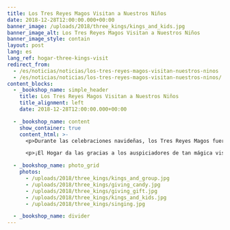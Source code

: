 ```yaml
---
title: Los Tres Reyes Magos Visitan a Nuestros Niños
date: 2018-12-28T12:00:00.000+00:00
banner_image: /uploads/2018/three_kings/kings_and_kids.jpg
banner_image_alt: Los Tres Reyes Magos Visitan a Nuestros Niños
banner_image_style: contain
layout: post
lang: es
lang_ref: hogar-three-kings-visit
redirect_from:
  - /es/noticias/noticias/los-tres-reyes-magos-visitan-nuestros-ninos
  - /es/noticias/noticias/los-tres-reyes-magos-visitan-nuestros-ninos/
content_blocks:
  - _bookshop_name: simple_header
    title: Los Tres Reyes Magos Visitan a Nuestros Niños
    title_alignment: left
    date: 2018-12-28T12:00:00.000+00:00

  - _bookshop_name: content
    show_container: true
    content_html: >-
      <p>Durante las celebraciones navideñas, los Tres Reyes Magos fueron a agasajar a los niños de nuestro Hogar. Melchor, Gaspar y Baltazar trajeron lindo regalos y consejos a cada uno de nuestros niños. Fue maravilloso ver las caritas sonrientes de los niños disfrutando a los sabios reyes.</p>

      <p>¡El Hogar da las gracias a los auspiciadores de tan mágica visita!</p>

  - _bookshop_name: photo_grid
    photos:
      - /uploads/2018/three_kings/kings_and_group.jpg
      - /uploads/2018/three_kings/giving_candy.jpg
      - /uploads/2018/three_kings/giving_gift.jpg
      - /uploads/2018/three_kings/kings_and_kids.jpg
      - /uploads/2018/three_kings/singing.jpg

  - _bookshop_name: divider
---
```

